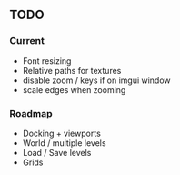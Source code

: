 
## TODO

### Current

- Font resizing
- Relative paths for textures
- disable zoom / keys if on imgui window
- scale edges when zooming

### Roadmap

- Docking + viewports
- World / multiple levels
- Load / Save levels
- Grids
